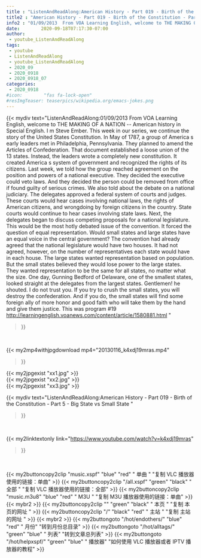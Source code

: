 ```yaml
---
title : "ListenAndReadAlong:American History - Part 019 - Birth of the Constitution - Part 5 - Big State vs Small State "
title2 : "American History - Part 019 - Birth of the Constitution - Part 5 - Big State vs Small State "
info2 : "01/09/2013  From VOA Learning English, welcome to THE MAKING OF A NATION -- American history in Special English. I m Steve Ember. This week in our series, we continue the story of the United States Constitution.   In May of 1787, a group of America s early leaders met in Philadelphia, Pennsylvania. They planned to amend the Articles of Confederation. That document established a loose union of the 13 states. Instead, the leaders wrote a completely new constitution. It created America s system of government and recognized the rights of its citizens. Last week, we told how the group reached agreement on the position and powers of a national executive. They decided the executive could veto laws. And they decided the person could be removed from office if found guilty of serious crimes.   We also told about the debate on a national judiciary. The delegates approved a federal system of courts and judges. These courts would hear cases involving national laws, the rights of American citizens, and wrongdoing by foreign citizens in the country. State courts would continue to hear cases involving state laws.   Next, the delegates began to discuss competing proposals for a national legislature. This would be the most hotly debated issue of the convention. It forced the question of equal representation. Would small states and large states have an equal voice in the central government?   The convention had already agreed that the national legislature would have two houses. It had not agreed, however, on the number of representatives each state would have in each house. The large states wanted representation based on population. But the small states believed they would lose power to the large states. They wanted representation to be the same for all states, no matter what the size. One day, Gunning Bedford of Delaware, one of the smallest states, looked straight at the delegates from the largest states.    Gentlemen!  he shouted.  I do not trust you. If you try to crush the small states, you will destroy the confederation. And if you do, the small states will find some foreign ally of more honor and good faith who will take them by the hand and give them justice.  This was program #19 http://learningenglish.voanews.com/content/article/1580881.html "
date:        2020-09-18T07:17:30-07:00
author:
 - youtube_ListenAndReadAlong
tags:
 - youtube
 - ListenAndReadAlong
 - youtube_ListenAndReadAlong
 - 2020_09
 - 2020_0918
 - 2020_0918_07
categories:
 - 2020_0918
#icon:        "fas fa-lock-open"
#resImgTeaser: teaserpics/wikipedia.org/emacs-jokes.png
---
```


{{< mydiv text="ListenAndReadAlong:01/09/2013  From VOA Learning English, welcome to THE MAKING OF A NATION -- American history in Special English. I m Steve Ember. This week in our series, we continue the story of the United States Constitution.   In May of 1787, a group of America s early leaders met in Philadelphia, Pennsylvania. They planned to amend the Articles of Confederation. That document established a loose union of the 13 states. Instead, the leaders wrote a completely new constitution. It created America s system of government and recognized the rights of its citizens. Last week, we told how the group reached agreement on the position and powers of a national executive. They decided the executive could veto laws. And they decided the person could be removed from office if found guilty of serious crimes.   We also told about the debate on a national judiciary. The delegates approved a federal system of courts and judges. These courts would hear cases involving national laws, the rights of American citizens, and wrongdoing by foreign citizens in the country. State courts would continue to hear cases involving state laws.   Next, the delegates began to discuss competing proposals for a national legislature. This would be the most hotly debated issue of the convention. It forced the question of equal representation. Would small states and large states have an equal voice in the central government?   The convention had already agreed that the national legislature would have two houses. It had not agreed, however, on the number of representatives each state would have in each house. The large states wanted representation based on population. But the small states believed they would lose power to the large states. They wanted representation to be the same for all states, no matter what the size. One day, Gunning Bedford of Delaware, one of the smallest states, looked straight at the delegates from the largest states.    Gentlemen!  he shouted.  I do not trust you. If you try to crush the small states, you will destroy the confederation. And if you do, the small states will find some foreign ally of more honor and good faith who will take them by the hand and give them justice.  This was program #19 http://learningenglish.voanews.com/content/article/1580881.html "
>}}
<br>


{{< my2mp4withjpgdownload mp4="20130116_k4xdj19mras.mp4"
>}}

{{< my2jpgexist "xx1.jpg" >}}<br>
{{< my2jpgexist "xx2.jpg" >}}<br>
{{< my2jpgexist "xx3.jpg" >}}<br>



{{< mydiv text="ListenAndReadAlong:American History - Part 019 - Birth of the Constitution - Part 5 - Big State vs Small State "
>}}
<br>

{{< my2linktextonly link="https://www.youtube.com/watch?v=k4xdj19mras"
>}}


<br>

{{< my2buttoncopy2clip "music.xspf"        "blue"   "red"    " 单曲 "  "复制 VLC 播放器使用的链接：单曲" >}} {{< my2buttoncopy2clip "/all.xspf"         "green"  "black"  " 全部 "  "复制 VLC 播放器使用的链接：全部" >}} {{< my2buttoncopy2clip "music.m3u8"        "blue"   "red"    " M3U  "    "复制 M3U 播放器使用的链接：单曲" >}} {{< mybr2 >}} {{< my2buttoncopy2clip ""                  "green"  "black"  " 本页 "    "复制 本页的网址 " >}} {{< my2buttoncopy2clip "/"                 "black"  "red"    " 主站 "    "复制 主站的网址 " >}} {{< mybr2 >}} {{< my2buttongoto      "/hot/endothers/"   "blue"   "red"    " 月份"   "转到月份总目录" >}} {{< my2buttongoto      "/hot/alltags/"     "green"  "blue"   " 列表"   "转到文章总列表" >}} {{< my2buttongoto      "/hot/helpxspf/"    "green"  "blue"   " 播放器" "如何使用 VLC 播放器或者 IPTV 播放器的教程" >}} 
